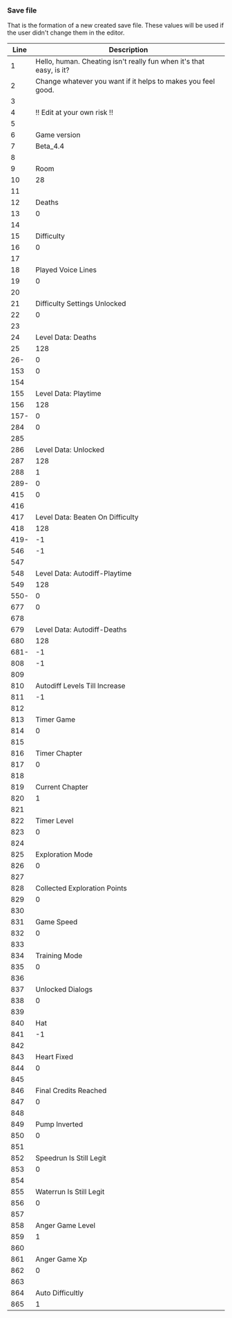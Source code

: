 ### Save file

That is the formation of a new created save file. These values will be used if the user didn't change them in the editor.

Line  | Description
----  | -----------
  1 | Hello, human. Cheating isn't really fun when it's that easy, is it?
  2 | Change whatever you want if it helps to makes you feel good.
  3 |
  4 | !! Edit at your own risk !!
  5 |
  6 | Game version
  7 | Beta_4.4
  8 |
  9 | Room
  10 | 28
  11 |
  12 | Deaths
  13 | 0
  14 |
  15 | Difficulty
  16 | 0
  17 |
  18 | Played Voice Lines
  19 | 0
  20 |
  21 | Difficulty Settings Unlocked
  22 | 0
  23 |
  24 | Level Data: Deaths
  25 | 128
  26-| 0
  153 | 0
  154 |
  155 | Level Data: Playtime
  156 | 128
  157-| 0
  284 | 0
  285 |
  286 | Level Data: Unlocked
  287 | 128
  288 | 1
  289-| 0
  415 | 0
  416 |
  417 | Level Data: Beaten On Difficulty
  418 | 128
  419-| -1
  546 | -1
  547 |
  548 | Level Data: Autodiff-Playtime
  549 | 128
  550-| 0
  677 | 0
  678 |
  679 | Level Data: Autodiff-Deaths
  680 | 128
  681-| -1
  808 | -1
  809 |
  810 | Autodiff Levels Till Increase
  811 | -1
  812 |
  813 | Timer Game
  814 | 0
  815 |
  816 | Timer Chapter
  817 | 0
  818 |
  819 | Current Chapter
  820 | 1
  821 |
  822 | Timer Level
  823 | 0
  824 |
  825 | Exploration Mode
  826 | 0
  827 |
  828 | Collected Exploration Points
  829 | 0
  830 |
  831 | Game Speed
  832 | 0
  833 |
  834 | Training Mode
  835 | 0
  836 |
  837 | Unlocked Dialogs
  838 | 0
  839 |
  840 | Hat
  841 | -1
  842 |
  843 | Heart Fixed
  844 | 0
  845 |
  846 | Final Credits Reached
  847 | 0
  848 |
  849 | Pump Inverted
  850 | 0
  851 |
  852 | Speedrun Is Still Legit
  853 | 0
  854 |
  855 | Waterrun Is Still Legit
  856 | 0
  857 |
  858 | Anger Game Level
  859 | 1
  860 |
  861 | Anger Game Xp
  862 | 0
  863 |
  864 | Auto Difficultly
  865 | 1